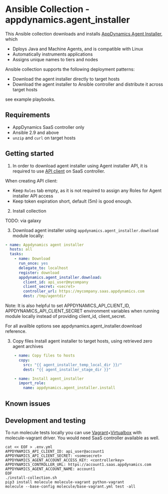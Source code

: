 # Ansible Collection - appdynamics.agent_installer

This Ansible collection downloads and installs [AppDynamics Agent Installer](https://docs.appdynamics.com/21.9/en/application-monitoring/install-app-server-agents/agent-installer), which 

- Dploys Java and Machine Agents, and is compatible with Linux 
- Automatically instruments applications 
- Assigns unique names to tiers and nodes

Ansible collection supports the following deployment patterns:

- Download the agent installer directly to target hosts
- Download the agent installer to Ansible controller and distribute it across target hosts

see example playbooks.

## Requirements

- AppDynamics SaaS controller only
- Ansible 2.9 and above
- `unzip` and `curl` on target hosts

## Getting started

1. In order to download agent installer using Agent installer API, it is required to use [API client](https://docs.appdynamics.com/21.3/en/extend-appdynamics/appdynamics-apis/api-clients#APIClients-Create_API_ClientCreatingAPIClients) on SaaS controller.

When creating API client:

- Keep `Roles` tab empty, as it is not required to assign any Roles for Agent installer API access
- Keep token expiration short, default (5m) is good enough.

2. Install collection

TODO: via galaxy

3. Download agent installer using `appdynamics.agent_installer.download` module locally:

```yaml
- name: Appdynamics agent installer
  hosts: all
  tasks:
    - name: Download
      run_once: yes
      delegate_to: localhost
      register: download
      appdynamics.agent_installer.download:
        client_id: api_user@mycompany
        client_secret: <secret>
        controller_url: https://mycompany.saas.appdynamics.com
        dest: /tmp/agentdir
```

Note: It is also helpful to set APPDYNAMICS_API_CLIENT_ID, APPDYNAMICS_API_CLIENT_SECRET environment variables when running module locally instead of providing client_id, client_secret.

For all availble options see appdynamics.agent_installer.download reference.

3. Copy files Install agent installer to target hosts, using retrieved zero agent archives

```yaml
    - name: Copy files to hosts
      copy:
        src: "{{ agent_installer_temp_local_dir }}/"
        dest: "{{ agent_installer_stage_dir }}"

    - name: Install agent_installer
      import_role:
        name: appdynamics.agent_installer.install
```

## Known issues



## Development and testing

To run molecule tests locally you can use [Vagrant](https://www.vagrantup.com/)+[Virtualbox](https://www.virtualbox.org/wiki/Downloads) with molecule-vagrant driver. You would need SaaS controller available as well.

```shell
cat << EOF > .env.yml
APPDYNAMICS_API_CLIENT_ID: api_user@account1
APPDYNAMICS_API_CLIENT_SECRET: <somesecret>
APPDYNAMICS_AGENT_ACCOUNT_ACCESS_KEY: <controllerkey>
APPDYNAMICS_CONTROLLER_URL: https://account1.saas.appdynamics.com
APPDYNAMICS_AGENT_ACCOUNT_NAME: account1
EOF
./install-collection.sh
pip3 install molecule molecule-vagrant python-vagrant
molecule --base-config molecule/base-vagrant.yml test -all
```

